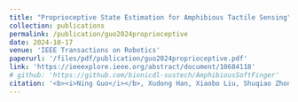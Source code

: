 ```yaml
---
title: "Proprioceptive State Estimation for Amphibious Tactile Sensing"
collection: publications
permalink: /publication/guo2024proprioceptive
date: 2024-10-17
venue: 'IEEE Transactions on Robotics'
paperurl: '/files/pdf/publication/guo2024proprioceptive.pdf'
link: 'https://ieeexplore.ieee.org/abstract/document/10684118'
# github: 'https://github.com/bionicdl-sustech/AmphibiousSoftFinger'
citation: '<b><i>Ning Guo</i></b>, Xudong Han, Xiaobo Liu, Shuqiao Zhong, Zhiyuan Zhou, Jian Lin, J.S Dai, Fang Wan* and Chaoyang Song*. &quot;Proprioceptive State Estimation for Amphibious Tactile Sensing.&quot; <b><i>IEEE Transactions on Robotics</i></b>. doi:https://doi.org/10.1109/TRO.2024.3463509.'
---
```


